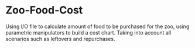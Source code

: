 # Zoo-Food-Cost
Using I/O file to calculate amount of food to be purchased for the zoo, using parametric manipulators to build a cost chart. Taking into account all scenarios such as leftovers and repurchases.     
